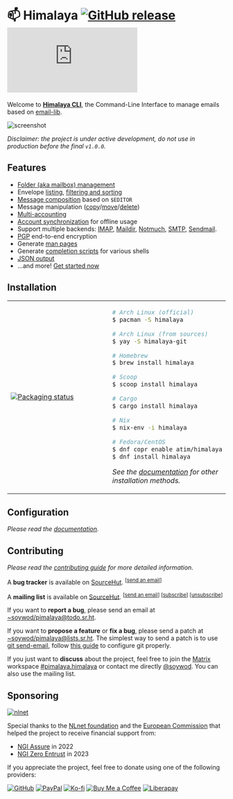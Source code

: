 # 📫 Himalaya [![GitHub release](https://img.shields.io/github/v/release/soywod/himalaya?color=success)](https://github.com/soywod/himalaya/releases/latest) [![Matrix](https://img.shields.io/matrix/pimalaya.himalaya:matrix.org?color=success&label=chat)](https://matrix.to/#/#pimalaya.himalaya:matrix.org)

Welcome to [**Himalaya CLI**](https://pimalaya.org/himalaya/cli/latest/), the Command-Line Interface to manage emails based on [email-lib](https://crates.io/crates/email-lib).

![screenshot](https://github.com/soywod/himalaya/assets/10437171/8a62cf1d-920e-4110-9849-170db6dc51ce)

*Disclaimer: the project is under active development, do not use in production before the final `v1.0.0`.*

## Features

- [Folder (aka mailbox) management](https://pimalaya.org/himalaya/cli/latest/usage/advanced/folder/)
- Envelope [listing](https://pimalaya.org/himalaya/cli/latest/usage/basic/envelope/list.html), [filtering and sorting](https://pimalaya.org/himalaya/cli/latest/usage/advanced/envelope/list.html)
- [Message composition](https://pimalaya.org/himalaya/cli/latest/usage/basic/message/send.html) based on `$EDITOR`
- Message manipulation ([copy](https://pimalaya.org/himalaya/cli/latest/usage/advanced/message/copy.html)/[move](https://pimalaya.org/himalaya/cli/latest/usage/advanced/message/move.html)/[delete](https://pimalaya.org/himalaya/cli/latest/usage/advanced/message/delete.html))
- [Multi-accounting](https://pimalaya.org/himalaya/cli/latest/configuration/)
- [Account synchronization](https://pimalaya.org/himalaya/cli/latest/usage/basic/account/sync.html) for offline usage
- Support multiple backends: [IMAP](https://pimalaya.org/himalaya/cli/latest/usage/advanced/imap.html), [Maildir](https://pimalaya.org/himalaya/cli/latest/usage/advanced/maildir.html), [Notmuch](https://pimalaya.org/himalaya/cli/latest/usage/advanced/notmuch.html), [SMTP](https://pimalaya.org/himalaya/cli/latest/usage/advanced/smtp.html), [Sendmail](https://pimalaya.org/himalaya/cli/latest/usage/advanced/sendmail.html).
- [PGP](https://pimalaya.org/himalaya/cli/latest/usage/advanced/pgp/) end-to-end encryption
- Generate [man pages](https://pimalaya.org/himalaya/cli/latest/usage/advanced/man.html)
- Generate [completion scripts](https://pimalaya.org/himalaya/cli/latest/usage/advanced/completion.html) for various shells
- [JSON output](https://pimalaya.org/himalaya/cli/latest/usage/advanced/#-o--output)
- …and more! [Get started now](https://pimalaya.org/himalaya/cli/latest/quickstart.html)

## Installation

<table align="center">
<tr>
<td width="50%">
<a href="https://repology.org/project/himalaya/versions">
<img src="https://repology.org/badge/vertical-allrepos/himalaya.svg" alt="Packaging status" />
</a>
</td>
<td width="50%">

```bash
# Arch Linux (official)
$ pacman -S himalaya

# Arch Linux (from sources)
$ yay -S himalaya-git

# Homebrew
$ brew install himalaya

# Scoop
$ scoop install himalaya

# Cargo
$ cargo install himalaya

# Nix
$ nix-env -i himalaya

# Fedora/CentOS
$ dnf copr enable atim/himalaya
$ dnf install himalaya
```

*See the [documentation](https://pimalaya.org/himalaya/cli/latest/installation.html) for other installation methods.*

</td>
</tr>
</table>

## Configuration

*Please read the [documentation](https://pimalaya.org/himalaya/cli/latest/configuration/).*

## Contributing

*Please read the [contributing guide](https://github.com/soywod/himalaya/blob/master/CONTRIBUTING.md) for more detailed information.*

A **bug tracker** is available on [SourceHut](https://todo.sr.ht/~soywod/pimalaya). <sup>[[send an email](mailto:~soywod/pimalaya@todo.sr.ht)]</sup>

A **mailing list** is available on [SourceHut](https://lists.sr.ht/~soywod/pimalaya). <sup>[[send an email](mailto:~soywod/pimalaya@lists.sr.ht)] [[subscribe](mailto:~soywod/pimalaya+subscribe@lists.sr.ht)] [[unsubscribe](mailto:~soywod/pimalaya+unsubscribe@lists.sr.ht)]</sup>

If you want to **report a bug**, please send an email at [~soywod/pimalaya@todo.sr.ht](mailto:~soywod/pimalaya@todo.sr.ht).

If you want to **propose a feature** or **fix a bug**, please send a patch at [~soywod/pimalaya@lists.sr.ht](mailto:~soywod/pimalaya@lists.sr.ht). The simplest way to send a patch is to use [git send-email](https://git-scm.com/docs/git-send-email), follow [this guide](https://git-send-email.io/) to configure git properly.

If you just want to **discuss** about the project, feel free to join the [Matrix](https://matrix.org/) workspace [#pimalaya.himalaya](https://matrix.to/#/#pimalaya.himalaya:matrix.org) or contact me directly [@soywod](https://matrix.to/#/@soywod:matrix.org). You can also use the mailing list.

## Sponsoring

[![nlnet](https://nlnet.nl/logo/banner-160x60.png)](https://nlnet.nl/project/Himalaya/index.html)

Special thanks to the [NLnet foundation](https://nlnet.nl/project/Himalaya/index.html) and the [European Commission](https://www.ngi.eu/) that helped the project to receive financial support from:

- [NGI Assure](https://nlnet.nl/assure/) in 2022
- [NGI Zero Entrust](https://nlnet.nl/entrust/) in 2023

If you appreciate the project, feel free to donate using one of the following providers:

[![GitHub](https://img.shields.io/badge/-GitHub%20Sponsors-fafbfc?logo=GitHub%20Sponsors)](https://github.com/sponsors/soywod)
[![PayPal](https://img.shields.io/badge/-PayPal-0079c1?logo=PayPal&logoColor=ffffff)](https://www.paypal.com/paypalme/soywod)
[![Ko-fi](https://img.shields.io/badge/-Ko--fi-ff5e5a?logo=Ko-fi&logoColor=ffffff)](https://ko-fi.com/soywod)
[![Buy Me a Coffee](https://img.shields.io/badge/-Buy%20Me%20a%20Coffee-ffdd00?logo=Buy%20Me%20A%20Coffee&logoColor=000000)](https://www.buymeacoffee.com/soywod)
[![Liberapay](https://img.shields.io/badge/-Liberapay-f6c915?logo=Liberapay&logoColor=222222)](https://liberapay.com/soywod)
